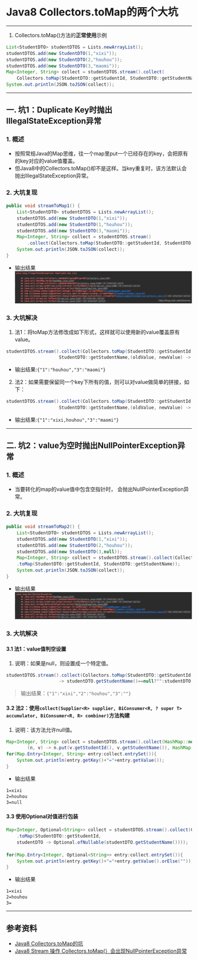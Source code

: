 # Java8 Collectors.toMap的两个大坑
* * *

1.  Collectors.toMap()方法的**正常使用**示例

```java
List<StudentDTO> studentDTOS = Lists.newArrayList();
studentDTOS.add(new StudentDTO(1,"xixi"));
studentDTOS.add(new StudentDTO(2,"houhou"));
studentDTOS.add(new StudentDTO(3,"maomi"));
Map<Integer, String> collect = studentDTOS.stream().collect(
	Collectors.toMap(StudentDTO::getStudentId, StudentDTO::getStudentName));
System.out.println(JSON.toJSON(collect)); 

```

* * *

一. 坑1：Duplicate Key时抛出IllegalStateException异常
---------------------------------------------

### 1\. 概述

*   按照常规Java的Map思维，往一个map里put一个已经存在的key，会把原有的key对应的value值覆盖。
*   但Java8中的Collectors.toMap()却不是这样。当key重复时，该方法默认会抛出IllegalStateException异常。

### 2\. 大坑复现

```java
public void streamToMap1() {
    List<StudentDTO> studentDTOS = Lists.newArrayList();
    studentDTOS.add(new StudentDTO(1,"xixi"));
    studentDTOS.add(new StudentDTO(1,"houhou"));
    studentDTOS.add(new StudentDTO(3,"maomi"));
    Map<Integer, String> collect = studentDTOS.stream()
    	.collect(Collectors.toMap(StudentDTO::getStudentId, StudentDTO::getStudentName));
    System.out.println(JSON.toJSON(collect)); 
}

```

*   输出结果  
    ![](_assets/20191112175259287.png)
    

### 3\. 大坑解决

1.  法1：将toMap方法修改成如下形式，这样就可以使用新的value覆盖原有value。

```java
studentDTOS.stream().collect(Collectors.toMap(StudentDTO::getStudentId, 
					StudentDTO::getStudentName,(oldValue, newValue) -> newValue));

```

*   输出结果:`{"1":"houhou","3":"maomi"}`

2.  法2：如果需要保留同一个key下所有的值，则可以对value做简单的拼接，如下：

```java
studentDTOS.stream().collect(Collectors.toMap(StudentDTO::getStudentId, 
					StudentDTO::getStudentName,(oldValue, newValue) -> oldValue + "," + newValue));

```

*   输出结果:`{"1":"xixi,houhou","3":"maomi"}`

* * *

二. 坑2：value为空时抛出NullPointerException异常
--------------------------------------

### 1\. 概述

*   当要转化的map的value值中包含空指针时， 会抛出NullPointerException异常。

### 2\. 大坑复现

```java
public void streamToMap2() {
    List<StudentDTO> studentDTOS = Lists.newArrayList();
    studentDTOS.add(new StudentDTO(1,"xixi"));
    studentDTOS.add(new StudentDTO(2,"houhou"));
    studentDTOS.add(new StudentDTO(3,null));
    Map<Integer, String> collect = studentDTOS.stream().collect(Collectors
    .toMap(StudentDTO::getStudentId, StudentDTO::getStudentName));
    System.out.println(JSON.toJSON(collect));
}

```

*   输出结果  
    ![](_assets/20191112175133516.png)
    

### 3\. 大坑解决

#### 3.1 法1：value值判空设置

1.  说明：如果是null，则设置成一个特定值。

```java
studentDTOS.stream().collect(Collectors.toMap(StudentDTO::getStudentId, studentDTO 
					-> studentDTO.getStudentName()==null?"":studentDTO.getStudentName()));

```

> 输出结果：`{"1":"xixi","2":"houhou","3":""}`

#### 3.2 法2：使用`collect(Supplier<R> supplier, BiConsumer<R, ? super T> accumulator, BiConsumer<R, R> combiner)`方法构建

1.  说明：该方法允许null值。

```java
Map<Integer, String> collect = studentDTOS.stream().collect(HashMap::new, 
		(n, v) -> n.put(v.getStudentId(), v.getStudentName()), HashMap::putAll);
for(Map.Entry<Integer, String> entry:collect.entrySet()){
    System.out.println(entry.getKey()+"="+entry.getValue());
}

```

*   输出结果

```
1=xixi
2=houhou
3=null

```

#### 3.3 使用Optional对值进行包装

```java
Map<Integer, Optional<String>> collect = studentDTOS.stream().collect(Collectors
	.toMap(StudentDTO::getStudentId,
	studentDTO -> Optional.ofNullable(studentDTO.getStudentName())));
	
for(Map.Entry<Integer, Optional<String>> entry:collect.entrySet()){
    System.out.println(entry.getKey()+"="+entry.getValue().orElse(""));
}

```

*   输出结果

```
1=xixi
2=houhou
3=

```

* * *

参考资料
----

*   [Java8 Collectors.toMap的坑](https://blog.csdn.net/u013805360/article/details/82686009)
*   [Java8 Stream 操作 Collectors.toMap(）会出现NullPointerException异常](https://blog.csdn.net/wanping321/article/details/97389347)